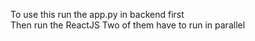 To use this run the app.py in backend first <br>
Then run the ReactJS 
Two of them have to run in parallel
